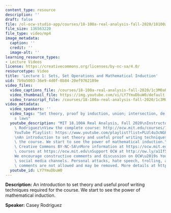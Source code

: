 ```yaml
---
content_type: resource
description: ''
draft: false
file: /ol-ocw-studio-app/courses/18-100a-real-analysis-fall-2020/18100a-lecture-1-multicammp4_360p_16_9.mp4
file_size: 136563220
file_type: video/mp4
image_metadata:
  caption: ''
  credit: ''
  image-alt: ''
learning_resource_types:
- Lecture Videos
license: https://creativecommons.org/licenses/by-nc-sa/4.0/
resourcetype: Video
title: 'Lecture 1: Sets, Set Operations and Mathematical Induction'
uid: 7b9a5003-36e9-4d0f-8b84-20ef9762189e
video_files:
  video_captions_file: /courses/18-100a-real-analysis-fall-2020/1c3M0aPBTrAxgJPGQ0lbmWtFAHTXsd0P9_transcript.webvtt
  video_thumbnail_file: https://img.youtube.com/vi/LY7YmuDbuW0/default.jpg
  video_transcript_file: /courses/18-100a-real-analysis-fall-2020/1c3M0aPBTrAxgJPGQ0lbmWtFAHTXsd0P9_transcript.pdf
video_metadata:
  video_speakers: ''
  video_tags: "Set theory, proof by induction, union; intersection, de morgan\u2019\
    s laws"
  youtube_description: "MIT 18.100A Real Analysis, Fall 2020\nInstructor: Dr. Casey\
    \ Rodriguez\nView the complete course: http://ocw.mit.edu/courses/18-100a-real-analysis-fall-2020/\n\
    YouTube Playlist: https://www.youtube.com/playlist?list=PLUl4u3cNGP61O7HkcF7UImpM0cR_L2gSw\n\
    \nAn introduction to set theory and useful proof writing techniques required for\
    \ the course. We start to see the power of mathematical induction.\n\nLicense:\
    \ Creative Commons BY-NC-SA\nMore information at https://ocw.mit.edu/terms\nMore\
    \ courses at https://ocw.mit.edu\nSupport OCW at http://ow.ly/a1If50zVRlQ\n\n\
    We encourage constructive comments and discussion on OCW\u2019s YouTube and other\
    \ social media channels. Personal attacks, hate speech, trolling, and inappropriate\
    \ comments are not allowed and may be removed. More details at https://ocw.mit.edu/comments."
  youtube_id: LY7YmuDbuW0
---
```

**Description:** An introduction to set theory and useful proof writing techniques required for the course. We start to see the power of mathematical induction.

**Speaker:** Casey Rodriguez